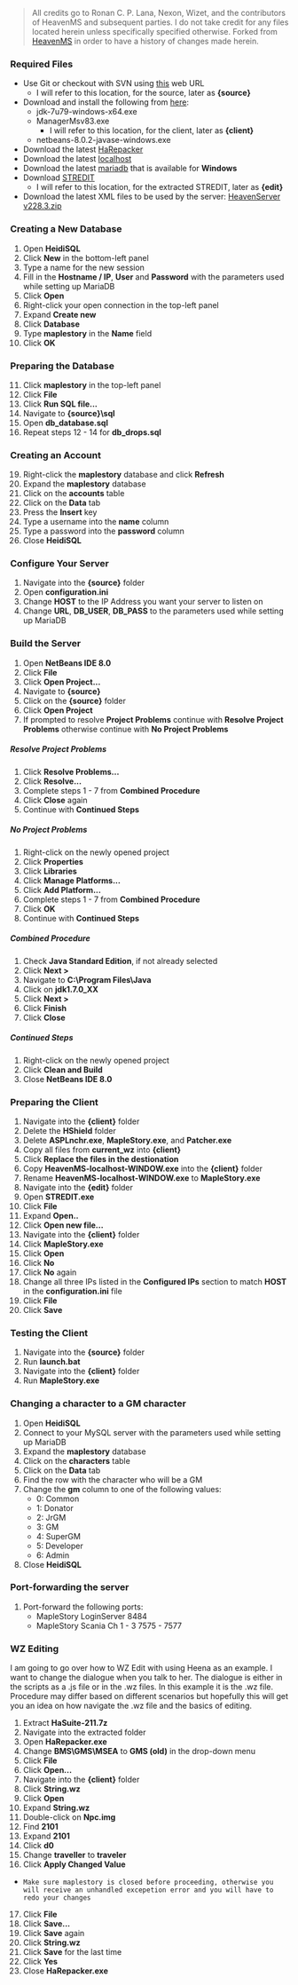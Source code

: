 > All credits go to Ronan C. P. Lana, Nexon, Wizet, and the contributors of HeavenMS and subsequent parties.
> I do not take credit for any files located herein unless specifically specified otherwise.
> Forked from [HeavenMS] in order to have a history of changes made herein.

### Required Files
 * Use Git or checkout with SVN using [this](https://github.com/ryantpayton/MapleStory.git) web URL
   * I will refer to this location, for the source, later as **{source}**
 * Download and install the following from [here](https://drive.google.com/drive/folders/0BzDsHSr-0V4MYVJ0TWIxd05hYUk):
   * jdk-7u79-windows-x64.exe
   * ManagerMsv83.exe
     * I will refer to this location, for the client, later as **{client}**
   * netbeans-8.0.2-javase-windows.exe
 * Download the latest [HaRepacker]
 * Download the latest [localhost]
 * Download the latest [mariadb] that is available for **Windows**
 * Download [STREDIT](http://www.craftnet.nl/Downloads/)
   * I will refer to this location, for the extracted STREDIT, later as **{edit}**
 * Download the latest XML files to be used by the server: [HeavenServer v228.3.zip][HeavenServer]

### Creating a New Database
 1. Open **HeidiSQL**
 2. Click **New** in the bottom-left panel
 3. Type a name for the new session
 4. Fill in the **Hostname / IP**, **User** and **Password** with the parameters used while setting up MariaDB
 5. Click **Open**
 6. Right-click your open connection in the top-left panel
 7. Expand **Create new**
 8. Click **Database**
 9. Type **maplestory** in the **Name** field
 10. Click **OK**

### Preparing the Database
 11. Click **maplestory** in the top-left panel
 12. Click **File**
 13. Click **Run SQL file...**
 14. Navigate to **{source}\sql**
 15. Open **db_database.sql**
 16. Repeat steps 12 - 14 for **db_drops.sql**

### Creating an Account
 19. Right-click the **maplestory** database and click **Refresh**
 20. Expand the **maplestory** database
 21. Click on the **accounts** table
 22. Click on the **Data** tab
 23. Press the **Insert** key
 24. Type a username into the **name** column
 25. Type a password into the **password** column
 26. Close **HeidiSQL**

### Configure Your Server
 1. Navigate into the **{source}** folder
 2. Open **configuration.ini**
 3. Change **HOST** to the IP Address you want your server to listen on
 4. Change **URL**, **DB_USER**, **DB_PASS** to the parameters used while setting up MariaDB

### Build the Server
 1. Open **NetBeans IDE 8.0**
 2. Click **File**
 3. Click **Open Project...**
 4. Navigate to **{source}**
 5. Click on the **{source}** folder
 6. Click **Open Project**
 7. If prompted to resolve **Project Problems** continue with **Resolve Project Problems** otherwise continue with **No Project Problems**

##### Resolve Project Problems
 1. Click **Resolve Problems...**
 2. Click **Resolve...**
 3. Complete steps 1 - 7 from **Combined Procedure**
 4. Click **Close** again
 5. Continue with **Continued Steps**

##### No Project Problems
 1. Right-click on the newly opened project
 2. Click **Properties**
 3. Click **Libraries**
 4. Click **Manage Platforms...**
 5. Click **Add Platform...**
 6. Complete steps 1 - 7 from **Combined Procedure**
 7. Click **OK**
 8. Continue with **Continued Steps**

##### Combined Procedure
 1. Check **Java Standard Edition**, if not already selected
 2. Click **Next >**
 3. Navigate to **C:\Program Files\Java**
 4. Click on **jdk1.7.0_XX**
 5. Click **Next >**
 6. Click **Finish**
 7. Click **Close**

##### Continued Steps
 1. Right-click on the newly opened project
 2. Click **Clean and Build**
 3. Close **NetBeans IDE 8.0**

### Preparing the Client
 1. Navigate into the **{client}** folder
 2. Delete the **HShield** folder
 3. Delete **ASPLnchr.exe**, **MapleStory.exe**, and **Patcher.exe**
 4. Copy all files from **current_wz** into **{client}**
 5. Click **Replace the files in the destionation**
 6. Copy **HeavenMS-localhost-WINDOW.exe** into the **{client}** folder
 7. Rename **HeavenMS-localhost-WINDOW.exe** to **MapleStory.exe**
 8. Navigate into the **{edit}** folder
 8. Open **STREDIT.exe**
 9. Click **File**
 10. Expand **Open..**
 11. Click **Open new file...**
 12. Navigate into the **{client}** folder
 13. Click **MapleStory.exe**
 14. Click **Open**
 15. Click **No**
 16. Click **No** again
 17. Change all three IPs listed in the **Configured IPs** section to match **HOST** in the **configuration.ini** file
 18. Click **File**
 19. Click **Save**

### Testing the Client
 1. Navigate into the **{source}** folder
 2. Run **launch.bat**
 3. Navigate into the **{client}** folder
 4. Run **MapleStory.exe**

### Changing a character to a GM character
 1. Open **HeidiSQL**
 2. Connect to your MySQL server with the parameters used while setting up MariaDB
 3. Expand the **maplestory** database
 4. Click on the **characters** table
 5. Click on the **Data** tab
 6. Find the row with the character who will be a GM
 7. Change the **gm** column to one of the following values:
    * 0: Common
    * 1: Donator
    * 2: JrGM
    * 3: GM
    * 4: SuperGM
    * 5: Developer
    * 6: Admin
 8. Close **HeidiSQL**

### Port-forwarding the server
 1. Port-forward the following ports:
    * MapleStory LoginServer 8484
    * MapleStory Scania Ch 1 - 3 7575 - 7577

### WZ Editing
I am going to go over how to WZ Edit with using Heena as an example. I want to change the dialogue when you talk to her. The dialogue is either in the scripts as a .js file or in the .wz files. In this example it is the .wz file. Procedure may differ based on different scenarios but hopefully this will get you an idea on how navigate the .wz file and the basics of editing.
 1. Extract **HaSuite-211.7z**
 2. Navigate into the extracted folder
 3. Open **HaRepacker.exe**
 4. Change **BMS\GMS\MSEA** to **GMS (old)** in the drop-down menu
 5. Click **File**
 6. Click **Open...**
 7. Navigate into the **{client}** folder
 8. Click **String.wz**
 9. Click **Open**
 10. Expand **String.wz**
 11. Double-click on **Npc.img**
 12. Find **2101**
 13. Expand **2101**
 14. Click **d0**
 15. Change **traveller** to **traveler**
 16. Click **Apply Changed Value**
 * ```Make sure maplestory is closed before proceeding, otherwise you will receive an unhandled excepetion error and you will have to redo your changes```
 17. Click **File**
 18. Click **Save...**
 19. Click **Save** again
 20. Click **String.wz**
 21. Click **Save** for the last time
 22. Click **Yes**
 23. Close **HaRepacker.exe**

 [HeavenMS]:      https://github.com/ronancpl/HeavenMS
 [HaRepacker]:    https://github.com/lastbattle/Harepacker-resurrected/releases
 [localhost]:     https://hostr.co/tsYsQzzV6xT0
 [mariadb]:       https://downloads.mariadb.org/mariadb/
 [HeavenServer]:  https://1drv.ms/u/s!Al6eadQnem68on4hmryFen34AZIV?e=nNJPMG
